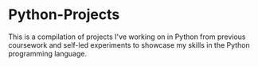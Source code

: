 # Python-Projects
This is a compilation of projects I've working on in Python from previous coursework and self-led experiments to showcase my skills in the Python programming language.
